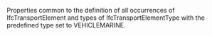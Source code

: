 Properties common to the definition of all occurrences of IfcTransportElement and types of IfcTransportElementType with the predefined type set to VEHICLEMARINE.